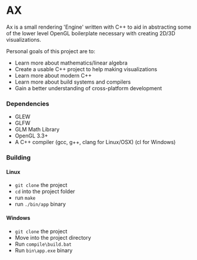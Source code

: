 # AX

Ax is a small rendering 'Engine' written with C++ to aid in abstracting some of the lower level OpenGL boilerplate necessary with creating 2D/3D visualizations.

Personal goals of this project are to:

* Learn more about mathematics/linear algebra
* Create a usable C++ project to help making visualizations
* Learn more about modern C++
* Learn more about build systems and compilers
* Gain a better understanding of cross-platform development

### Dependencies

* GLEW
* GLFW
* GLM Math Library
* OpenGL 3.3+
* A C++ compiler (gcc, g++, clang for Linux/OSX) (cl for Windows)

### Building 

#### Linux
* `git clone` the project
* `cd` into the project folder
* run `make`
* run `./bin/app` binary

#### Windows
* `git clone` the project
* Move into the project directory
* Run `compile\build.bat`
* Run `bin\app.exe` binary
